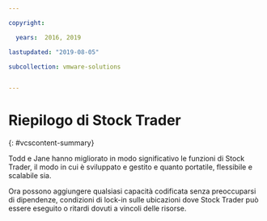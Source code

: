 ```yaml
---

copyright:

  years:  2016, 2019

lastupdated: "2019-08-05"

subcollection: vmware-solutions


---
```


# Riepilogo di Stock Trader
{: #vcscontent-summary}

Todd e Jane hanno migliorato in modo significativo le funzioni di Stock Trader, il modo in cui è sviluppato e gestito e quanto portatile, flessibile e scalabile sia.

Ora possono aggiungere qualsiasi capacità codificata senza preoccuparsi di dipendenze, condizioni di lock-in sulle ubicazioni dove Stock Trader può essere eseguito o ritardi dovuti a vincoli delle risorse.
